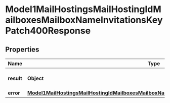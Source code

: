 

# Model1MailHostingsMailHostingIdMailboxesMailboxNameInvitationsKeyPatch400Response


## Properties

| Name | Type | Description | Notes |
|------------ | ------------- | ------------- | -------------|
|**result** | **Object** | Result of the HTTP request |  |
|**error** | [**Model1MailHostingsMailHostingIdMailboxesMailboxNameInvitationsKeyPatch400ResponseAllOfError**](Model1MailHostingsMailHostingIdMailboxesMailboxNameInvitationsKeyPatch400ResponseAllOfError.md) |  |  [optional] |



